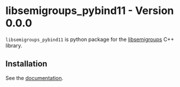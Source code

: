 libsemigroups\_pybind11 - Version 0.0.0
=======================================

`libsemigroups_pybind11` is python package for the [libsemigroups](https://libsemigroups.readthedocs.io/en/latest/) C++ library.

Installation
------------

See the [documentation](https://libsemigroups.github.io/libsemigroups_pybind11/install.html).
